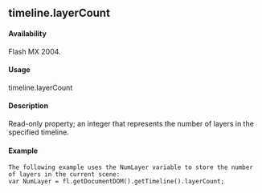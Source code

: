 ## timeline.layerCount

#### Availability

Flash MX 2004.

#### Usage

timeline.layerCount

#### Description

Read-only property; an integer that represents the number of layers in the specified timeline.

#### Example

```
The following example uses the NumLayer variable to store the number of layers in the current scene:
var NumLayer = fl.getDocumentDOM().getTimeline().layerCount;

```